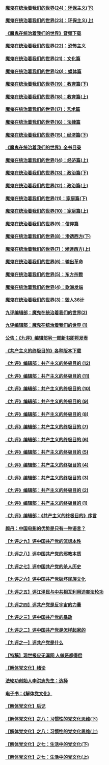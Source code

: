 #### [魔鬼在统治着我们的世界(24)：环保主义(下)](../pages/nsc422/n10695307.md?t=10090332) 

#### [魔鬼在统治着我们的世界(23)：环保主义(上)](../pages/nsc422/n10688613.md?t=10090332) 

#### [《魔鬼在统治着我们的世界》音频下载](../pages/nsc422/n10635553.md?t=10090332) 

#### [魔鬼在统治着我们的世界(22)：恐怖主义](../pages/nsc422/n10614727.md?t=10090332) 

#### [魔鬼在统治着我们的世界(21)：文化篇](../pages/nsc422/n10597706.md?t=10090332) 

#### [魔鬼在统治着我们的世界(20)：媒体篇](../pages/nsc422/n10586579.md?t=10090332) 

#### [魔鬼在统治着我们的世界(19)：教育篇(下)](../pages/nsc422/n10564808.md?t=10090332) 

#### [魔鬼在统治着我们的世界(18)：教育篇(上)](../pages/nsc422/n10526970.md?t=10090332) 

#### [魔鬼在统治着我们的世界(17)：艺术篇](../pages/nsc422/n10499093.md?t=10090332) 

#### [魔鬼在统治着我们的世界(16)：法律篇](../pages/nsc422/n10485969.md?t=10090332) 

#### [魔鬼在统治着我们的世界(15)：经济篇(下)](../pages/nsc422/n10469975.md?t=10090332) 

#### [《魔鬼在统治着我们的世界》全书目录](../pages/nsc422/n10464261.md?t=10090332) 

#### [魔鬼在统治着我们的世界(14)：经济篇(上)](../pages/nsc422/n10457370.md?t=10090332) 

#### [魔鬼在统治着我们的世界(13)：政治篇(下)](../pages/nsc422/n10448270.md?t=10090332) 

#### [魔鬼在统治着我们的世界(12)：政治篇(上)](../pages/nsc422/n10444576.md?t=10090332) 

#### [魔鬼在统治着我们的世界(11)：家庭篇(下)](../pages/nsc422/n10440961.md?t=10090332) 

#### [魔鬼在统治着我们的世界(10)：家庭篇(上)](../pages/nsc422/n10435448.md?t=10090332) 

#### [魔鬼在统治着我们的世界(9)：信仰篇](../pages/nsc422/n10432159.md?t=10090332) 

#### [魔鬼在统治着我们的世界(8)：渗透西方(下)](../pages/nsc422/n10429603.md?t=10090332) 

#### [魔鬼在统治着我们的世界(7)：渗透西方(上)](../pages/nsc422/n10426013.md?t=10090332) 

#### [魔鬼在统治着我们的世界(6)：输出革命](../pages/nsc422/n10421536.md?t=10090332) 

#### [魔鬼在统治着我们的世界(5)：东方杀戮](../pages/nsc422/n10417707.md?t=10090332) 

#### [魔鬼在统治着我们的世界(4)：欧洲发端](../pages/nsc422/n10414890.md?t=10090332) 

#### [魔鬼在统治着我们的世界(3)：毁人36计](../pages/nsc422/n10411583.md?t=10090332) 

#### [九评编辑部：魔鬼在统治着我们的世界(2)](../pages/nsc422/n10410036.md?t=10090332) 

#### [九评编辑部：魔鬼在统治着我们的世界 (1)](../pages/nsc422/n10406825.md?t=10090332) 

#### [公告：《九评》编辑部另一部新书即将发表](../pages/nsc422/n10405104.md?t=10090332) 

#### [《共产主义的终极目的》各种版本下载](../pages/nsc422/n10022138.md?t=10090332) 

#### [《九评》编辑部：共产主义的终极目的 (12)](../pages/nsc422/n9933272.md?t=10090332) 

#### [《九评》编辑部：共产主义的终极目的 (11)](../pages/nsc422/n9924973.md?t=10090332) 

#### [《九评》编辑部：共产主义的终极目的 (10)](../pages/nsc422/n9920883.md?t=10090332) 

#### [《九评》编辑部：共产主义的终极目的 (9)](../pages/nsc422/n9916363.md?t=10090332) 

#### [《九评》编辑部：共产主义的终极目的 (8)](../pages/nsc422/n9912488.md?t=10090332) 

#### [《九评》编辑部：共产主义的终极目的 (7)](../pages/nsc422/n9901176.md?t=10090332) 

#### [《九评》编辑部：共产主义的终极目的 (6)](../pages/nsc422/n9899359.md?t=10090332) 

#### [《九评》编辑部：共产主义的终极目的 (5)](../pages/nsc422/n9893174.md?t=10090332) 

#### [《九评》编辑部：共产主义的终极目的 (4)](../pages/nsc422/n9891246.md?t=10090332) 

#### [《九评》编辑部：共产主义的终极目的 (3)](../pages/nsc422/n9879879.md?t=10090332) 

#### [《九评》编辑部：共产主义的终极目的 (2)](../pages/nsc422/n9876205.md?t=10090332) 

#### [《九评》编辑部：共产主义的终极目的 (1)](../pages/nsc422/n9865857.md?t=10090332) 

#### [《九评》编辑部：《共产主义的终极目的》序言](../pages/nsc422/n9862666.md?t=10090332) 

#### [颜丹：中国电影的优势是只有一种语言？](../pages/nsc422/n9583062.md?t=10090332) 

#### [【九评之九】评中国共产党的流氓本性](../pages/nsc422/n737542.md?t=10090332) 

#### [【九评之八】评中国共产党的邪教本质](../pages/nsc422/n735942.md?t=10090332) 

#### [【九评之七】评中国共产党的杀人历史](../pages/nsc422/n733806.md?t=10090332) 

#### [【九评之六】评中国共产党破坏民族文化](../pages/nsc422/n731667.md?t=10090332) 

#### [【九评之五】评江泽民与中共相互利用迫害法轮功](../pages/nsc422/n730058.md?t=10090332) 

#### [【九评之四】评共产党是反宇宙的力量](../pages/nsc422/n727814.md?t=10090332) 

#### [【九评之三】评中国共产党的暴政](../pages/nsc422/n725597.md?t=10090332) 

#### [【九评之二】评中国共产党是怎样起家的](../pages/nsc422/n723946.md?t=10090332) 

#### [【九评之一】评共产党是什么](../pages/nsc422/n722529.md?t=10090332) 

#### [【特稿】现世报应无漏网 人做恶都得偿](../pages/nsc422/n4215167.md?t=10090332) 

#### [【解体党文化】绪论](../pages/nsc422/n1449356.md?t=10090332) 

#### [法轮功创始人李洪志先生：选择](../pages/nsc422/n3580738.md?t=10090332) 

#### [电子书：《解体党文化》](../pages/nsc422/n1573484.md?t=10090332) 

#### [【解体党文化】后记](../pages/nsc422/n1531999.md?t=10090332) 

#### [【解体党文化】之八：习惯性的党文化思维(下)](../pages/nsc422/n1526477.md?t=10090332) 

#### [【解体党文化】之八：习惯性的党文化思维(上)](../pages/nsc422/n1520631.md?t=10090332) 

#### [【解体党文化】之七：生活中的党文化(下)](../pages/nsc422/n1513446.md?t=10090332) 

#### [【解体党文化】之七：生活中的党文化(上)](../pages/nsc422/n1509358.md?t=10090332) 


